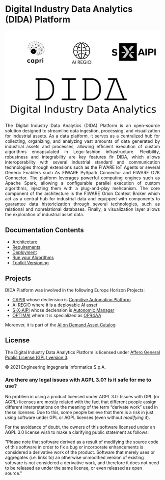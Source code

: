 <h1>Digital Industry Data Analytics (DIDA) Platform</h1>

![DIDA](docs/images/Logo.png)

<div align="justify">

The Digital Industry Data Analytics (DIDA) Platform is an open-source solution designed to streamline data ingestion, processing, and visualization for industrial assets. As a data platform, it serves as a centralized hub for collecting, organizing, and analyzing vast amounts of data generated by industrial assets and processes, allowing efficient execution of custom algorithms encapsulated in Lego-fashion infrastructure. Flexibility, robustness and integrability are key features fir DIDA, which allows interoperability with several industrial standard and communication technologies through extensions such as the FIWARE IoT Agents or several Generic Enablers such As FIWARE PySpark Connector and FIWARE O2K Connector.
The platform leverages powerful computing engines such as Apache Spark, allowing a configurable parallel execution of custom algorithms, injecting them with a plug-and-play mehcanism.
The core component of the architecture is the FIWARE Orion Context Broker which act as a central hub for industrial data and equipped with components to guarantee data historicization through several technologies, such as relational and nonrelational databases.
Finally, a visualization layer allows the exploration of industrial asset data.
</div>



## Documentation Contents

-   [Architecture](docs/Architecture.md)
-   [Requirements](docs/Resources.md)
-   [Deployment](docs/Deployment.md)
-   [Run your Algorithms](docs/Usage.md)
-   [Toolkit Versioning](docs/Versioning.md)



## Projects

DIDA Platform was involved in the following Europe Horizon Projects:
- [CAPRI](https://www.capri-project.com/) whose declension is [Cognitive Automation Platform](https://github.com/Engineering-Research-and-Development/capri_cap_blueprints)
- [AI REGIO](https://www.airegio-project.eu/) where it is a deployable [AI asset](https://airegio-portal.eu/web/guest/component?pageId=5e56677c3f140cd12c67a37b&redirect=%2Fweb%2Fguest%2Fai-orchestrators)
- [S-X-AIPI](https://s-x-aipi-project.eu/) whose declension is [Autonomic Manager](https://github.com/Engineering-Research-and-Development/s-X-AIPI-Autonomic-Manager/tree/main)
- [OPTIMAI](https://optimai.eu/) where it is specialized as [OPR4AA](https://github.com/Engineering-Research-and-Development/opr4aa-platform)

Moreover, it is part of the [AI on Demand Asset Catalog](https://www.ai4europe.eu/research/ai-catalog/dida-platform)




## License

The Digital Industry Data Analytics Platform is licensed under [Affero General Public License (GPL) version 3](https://github.com/Engineering-Research-and-Development/dida/blob/master/LICENSE).

© 2021 Engineering Ingegneria Informatica S.p.A.


### Are there any legal issues with AGPL 3.0? Is it safe for me to use?

No problem in using a product licensed under AGPL 3.0. Issues with GPL (or AGPL) licenses are mostly related with the
fact that different people assign different interpretations on the meaning of the term “derivate work” used in these
licenses. Due to this, some people believe that there is a risk in just _using_ software under GPL or AGPL licenses
(even without _modifying_ it).

For the avoidance of doubt, the owners of this software licensed under an AGPL 3.0 license wish to make a clarifying
public statement as follows:

"Please note that software derived as a result of modifying the source code of this software in order to fix a bug or
incorporate enhancements is considered a derivative work of the product. Software that merely uses or aggregates (i.e.
links to) an otherwise unmodified version of existing software is not considered a derivative work, and therefore it
does not need to be released as under the same license, or even released as open source."
